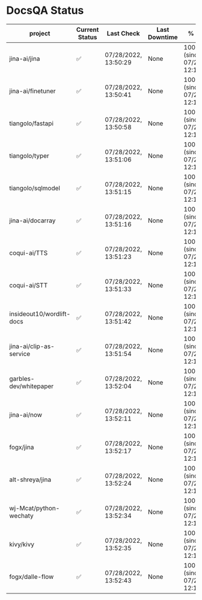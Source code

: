 # DocsQA Status

|         project         |Current Status|     Last Check     |Last Downtime|              % Uptime              |
|-------------------------|--------------|--------------------|-------------|------------------------------------|
|jina-ai/jina             |✅            |07/28/2022, 13:50:29|None         |100.000 (since 07/27/2022, 12:11:57)|
|jina-ai/finetuner        |✅            |07/28/2022, 13:50:41|None         |100.000 (since 07/27/2022, 12:11:57)|
|tiangolo/fastapi         |✅            |07/28/2022, 13:50:58|None         |100.000 (since 07/27/2022, 12:11:57)|
|tiangolo/typer           |✅            |07/28/2022, 13:51:06|None         |100.000 (since 07/27/2022, 12:11:57)|
|tiangolo/sqlmodel        |✅            |07/28/2022, 13:51:15|None         |100.000 (since 07/27/2022, 12:11:57)|
|jina-ai/docarray         |✅            |07/28/2022, 13:51:16|None         |100.000 (since 07/27/2022, 12:11:57)|
|coqui-ai/TTS             |✅            |07/28/2022, 13:51:23|None         |100.000 (since 07/27/2022, 12:11:57)|
|coqui-ai/STT             |✅            |07/28/2022, 13:51:33|None         |100.000 (since 07/27/2022, 12:11:57)|
|insideout10/wordlift-docs|✅            |07/28/2022, 13:51:42|None         |100.000 (since 07/27/2022, 12:11:57)|
|jina-ai/clip-as-service  |✅            |07/28/2022, 13:51:54|None         |100.000 (since 07/27/2022, 12:11:57)|
|garbles-dev/whitepaper   |✅            |07/28/2022, 13:52:04|None         |100.000 (since 07/27/2022, 12:11:57)|
|jina-ai/now              |✅            |07/28/2022, 13:52:11|None         |100.000 (since 07/27/2022, 12:11:57)|
|fogx/jina                |✅            |07/28/2022, 13:52:17|None         |100.000 (since 07/27/2022, 12:11:57)|
|alt-shreya/jina          |✅            |07/28/2022, 13:52:24|None         |100.000 (since 07/27/2022, 12:11:57)|
|wj-Mcat/python-wechaty   |✅            |07/28/2022, 13:52:34|None         |100.000 (since 07/27/2022, 12:11:57)|
|kivy/kivy                |✅            |07/28/2022, 13:52:35|None         |100.000 (since 07/27/2022, 12:11:57)|
|fogx/dalle-flow          |✅            |07/28/2022, 13:52:43|None         |100.000 (since 07/27/2022, 12:11:57)|
